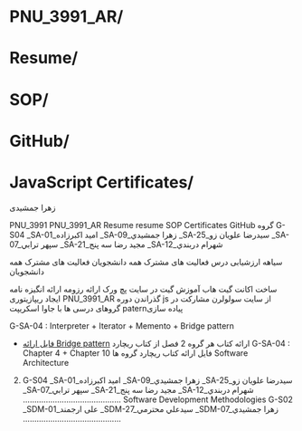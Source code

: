 # PNU_3991_AR/

# Resume/

# SOP/

# GitHub/

# JavaScript Certificates/

زهرا جمشیدی

PNU_3991
PNU_3991_AR
Resume
resume
SOP
Certificates
GitHub
گروه
G-S04
_SA-01_اميد اكبرزاده
_SA-09_زهرا جمشيدي
_SA-25_سيدرضا علويان زو
_SA-07_سپهر ترابي
_SA-21_مجید رضا سه پنج
_SA-12_شهرام دربندي

سیاهه ارزشیابی درس
فعالیت های مشترک همه دانشجویان
فعالیت های مشترک همه دانشجویان

ساخت اکانت گیت هاب
آموزش گیت در سایت پچ ورک
ارائه رزومه
ارائه انگیزه نامه
ایجاد ریپازیتوری PNU_3991_AR
گذراندن دوره js از سایت سولولرن
مشارکت در گروهای درسی
ها با جاوا اسکریپت paternپیاده سازی

G-SA-04 : Interpreter + Iterator + Memento + Bridge pattern

- [فایل ارائه  Bridge pattern]()
ارائه کتاب
هر گروه 2 فصل از کتاب ریچارد
G-SA-04 : Chapter 4 + Chapter 10
فایل ارائه کتاب ریچارد
گروه ها
Software Architecture
2. G-S04
_SA-01_اميد اكبرزاده
_SA-09_زهرا جمشيدي
_SA-25_سيدرضا علويان زو
_SA-07_سپهر ترابي
_SA-21_مجید رضا سه پنج
_SA-12_شهرام دربندي
...........................................
Software Development Methodologies
G-S02
_SDM-01_علی ارجمند
_SDM-27_سيدعلي محترمي
_SDM-07_زهرا جمشيدي
...........................................
